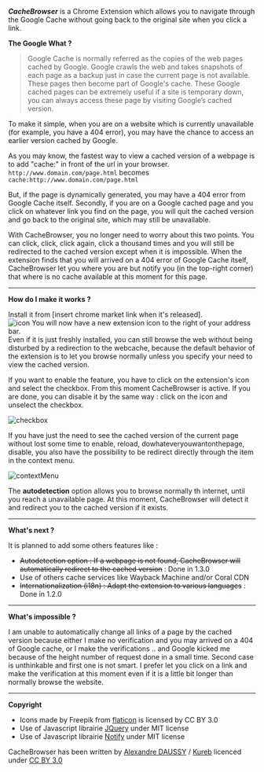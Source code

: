 _**CacheBrowser**_ is a Chrome Extension which allows you to navigate through the Google Cache without going back to the original site when you click a link.

**The Google What ?**
> Google Cache is normally referred as the copies of the web pages cached by Google. Google crawls the web and takes snapshots of each page as a backup just in case the current page is not available. These pages then become part of Google's cache. These Google cached pages can be extremely useful if a site is temporary down, you can always access these page by visiting Google’s cached version.

To make it simple, when you are on a website which is currently unavailable (for example, you have a 404 error), you may have the chance to access an earlier version cached by Google.

As you may know, the fastest way to view a cached version of a webpage is to add "cache:" in front of the url in your browser. 
<br> `http://www.domain.com/page.html` becomes `cache:http://www.domain.com/page.html`

But, if the page is dynamically generated, you may have a 404 error from Google Cache itself.
Secondly, if you are on a Google cached page and you click on whatever link you find on the page, you will quit the cached version and go back to the original site, which may still be unavailable.

With CacheBrowser, you no longer need to worry about this two points. You can click, click, click again, click a thousand times and you will still be redirected to the cached version except when it is impossible. When the extension finds that you will arrived on a 404 error of Google Cache itself, CacheBrowser let you where you are but notify you (in the top-right corner) that where is no cache available at this moment for this page.


***

**How do I make it works ?**

Install it from [insert chrome market link when it's released]. 
<br> ![icon](https://cloud.githubusercontent.com/assets/3968618/9980629/8fa51c90-5fa0-11e5-9e3f-a38beb91062f.png) You will now have a new extension icon to the right of your address bar. 
<br> Even if it is just freshly installed, you can still browse the web without being disturbed by a redirection to the webcache, because the default behavior of the extension is to let you browse normally unless you specify your need to view the cached version.

If you want to enable the feature, you have to click on the extension's icon and select the checkbox. From this moment CacheBrowser is active. If you are done, you can disable it by the same way : click on the icon and unselect the checkbox.

![checkbox](https://cloud.githubusercontent.com/assets/3968618/9743325/fc696488-5665-11e5-8836-33b64cb1b307.png)

If you have just the need to see the cached version of the current page without lost some time to enable, reload, dowhateveryouwantonthepage, disable, you also have the possibility to be redirect directly through the item in the context menu.

![contextMenu](https://cloud.githubusercontent.com/assets/3968618/9977986/92b61dd2-5f1c-11e5-8bb9-d32c324319ab.png)


The **autodetection** option allows you to browse normally th internet, until you reach a unavailable page. At this moment, CacheBrowser will detect it and redirect you to the cached version if it exists.



***

**What's next ?**

It is planned to add some others features like :
* <s>Autodetection option : If a webpage is not found, CacheBrowser will automatically redirect to the cached version</s> : Done in 1.3.0
* Use of others cache services like Wayback Machine and/or Coral CDN
* <s>Internationalization (i18n) :   Adapt the extension to various languages</s> : Done in 1.2.0

***

**What's impossible ?**

I am unable to automatically change all links of a page by the cached version because either I make no verification and you may arrived on a 404 of Google cache, or I make the verifications .. and Google kicked me because of the height number of request done in a small time. Second case is unthinkable and first one is not smart. I prefer let you click on a link and make the verification at this moment even if it is a little bit longer than normally browse the website.

***

**Copyright**

* Icons made by Freepik from [flaticon](www.flaticon.com "flaticon") is licensed by CC BY 3.0
* Use of Javascript librairie [JQuery](https://jquery.org "jquery") under MIT license
* Use of Javascript librairie [Notify](http://notifyjs.com/ "notify") under MIT license

CacheBrowser has been written by [Alexandre DAUSSY](http://alexandredaussy.fr/ "my website") / [Kureb](https://github.com/Kureb "my github profile") licenced under [CC BY 3.0](https://creativecommons.org/licenses/by/3.0/ "licence")
